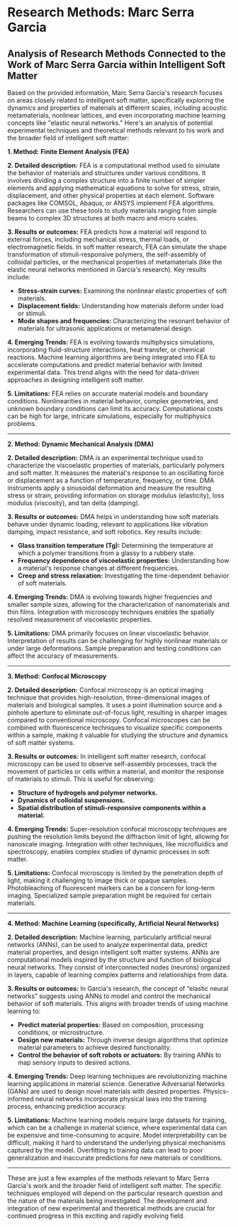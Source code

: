 # Research Methods: Marc Serra Garcia

## Analysis of Research Methods Connected to the Work of Marc Serra Garcia within Intelligent Soft Matter

Based on the provided information, Marc Serra Garcia's research focuses on areas closely related to intelligent soft matter, specifically exploring the dynamics and properties of materials at different scales, including acoustic metamaterials, nonlinear lattices, and even incorporating machine learning concepts like "elastic neural networks." Here's an analysis of potential experimental techniques and theoretical methods relevant to his work and the broader field of intelligent soft matter:

**1. Method:** **Finite Element Analysis (FEA)**

**2. Detailed description:** FEA is a computational method used to simulate the behavior of materials and structures under various conditions. It involves dividing a complex structure into a finite number of simpler elements and applying mathematical equations to solve for stress, strain, displacement, and other physical properties at each element. Software packages like COMSOL, Abaqus, or ANSYS implement FEA algorithms. Researchers can use these tools to study materials ranging from simple beams to complex 3D structures at both macro and micro scales.

**3. Results or outcomes:** FEA predicts how a material will respond to external forces, including mechanical stress, thermal loads, or electromagnetic fields. In soft matter research, FEA can simulate the shape transformation of stimuli-responsive polymers, the self-assembly of colloidal particles, or the mechanical properties of metamaterials (like the elastic neural networks mentioned in Garcia's research). Key results include:

*   **Stress-strain curves:** Examining the nonlinear elastic properties of soft materials.
*   **Displacement fields:** Understanding how materials deform under load or stimuli.
*   **Mode shapes and frequencies:** Characterizing the resonant behavior of materials for ultrasonic applications or metamaterial design.

**4. Emerging Trends:** FEA is evolving towards multiphysics simulations, incorporating fluid-structure interactions, heat transfer, or chemical reactions. Machine learning algorithms are being integrated into FEA to accelerate computations and predict material behavior with limited experimental data. This trend aligns with the need for data-driven approaches in designing intelligent soft matter.

**5. Limitations:** FEA relies on accurate material models and boundary conditions. Nonlinearities in material behavior, complex geometries, and unknown boundary conditions can limit its accuracy. Computational costs can be high for large, intricate simulations, especially for multiphysics problems.

---

**2. Method:** **Dynamic Mechanical Analysis (DMA)**

**2. Detailed description:** DMA is an experimental technique used to characterize the viscoelastic properties of materials, particularly polymers and soft matter. It measures the material's response to an oscillating force or displacement as a function of temperature, frequency, or time. DMA instruments apply a sinusoidal deformation and measure the resulting stress or strain, providing information on storage modulus (elasticity), loss modulus (viscosity), and tan delta (damping).

**3. Results or outcomes:** DMA helps in understanding how soft materials behave under dynamic loading, relevant to applications like vibration damping, impact resistance, and soft robotics. Key results include:

*   **Glass transition temperature (Tg):** Determining the temperature at which a polymer transitions from a glassy to a rubbery state.
*   **Frequency dependence of viscoelastic properties:** Understanding how a material's response changes at different frequencies.
*   **Creep and stress relaxation:** Investigating the time-dependent behavior of soft materials.

**4. Emerging Trends:** DMA is evolving towards higher frequencies and smaller sample sizes, allowing for the characterization of nanomaterials and thin films. Integration with microscopy techniques enables the spatially resolved measurement of viscoelastic properties. 

**5. Limitations:** DMA primarily focuses on linear viscoelastic behavior. Interpretation of results can be challenging for highly nonlinear materials or under large deformations. Sample preparation and testing conditions can affect the accuracy of measurements.

---

**3. Method:** **Confocal Microscopy**

**2. Detailed description:** Confocal microscopy is an optical imaging technique that provides high-resolution, three-dimensional images of materials and biological samples. It uses a point illumination source and a pinhole aperture to eliminate out-of-focus light, resulting in sharper images compared to conventional microscopy. Confocal microscopes can be combined with fluorescence techniques to visualize specific components within a sample, making it valuable for studying the structure and dynamics of soft matter systems.

**3. Results or outcomes:** In intelligent soft matter research, confocal microscopy can be used to observe self-assembly processes, track the movement of particles or cells within a material, and monitor the response of materials to stimuli. This is useful for observing:

*   **Structure of hydrogels and polymer networks.**
*   **Dynamics of colloidal suspensions.**
*   **Spatial distribution of stimuli-responsive components within a material.**

**4. Emerging Trends:** Super-resolution confocal microscopy techniques are pushing the resolution limits beyond the diffraction limit of light, allowing for nanoscale imaging. Integration with other techniques, like microfluidics and spectroscopy, enables complex studies of dynamic processes in soft matter.

**5. Limitations:** Confocal microscopy is limited by the penetration depth of light, making it challenging to image thick or opaque samples. Photobleaching of fluorescent markers can be a concern for long-term imaging. Specialized sample preparation might be required for certain materials.

---

**4. Method:** **Machine Learning (specifically, Artificial Neural Networks)**

**2. Detailed description:** Machine learning, particularly artificial neural networks (ANNs), can be used to analyze experimental data, predict material properties, and design intelligent soft matter systems. ANNs are computational models inspired by the structure and function of biological neural networks. They consist of interconnected nodes (neurons) organized in layers, capable of learning complex patterns and relationships from data.

**3. Results or outcomes:** In Garcia's research, the concept of “elastic neural networks” suggests using ANNs to model and control the mechanical behavior of soft materials. This aligns with broader trends of using machine learning to:

*   **Predict material properties:** Based on composition, processing conditions, or microstructure.
*   **Design new materials:** Through inverse design algorithms that optimize material parameters to achieve desired functionality.
*   **Control the behavior of soft robots or actuators:** By training ANNs to map sensory inputs to desired actions.

**4. Emerging Trends:** Deep learning techniques are revolutionizing machine learning applications in material science.  Generative Adversarial Networks (GANs) are used to design novel materials with desired properties. Physics-informed neural networks incorporate physical laws into the training process, enhancing prediction accuracy.


**5. Limitations:** Machine learning models require large datasets for training, which can be a challenge in material science, where experimental data can be expensive and time-consuming to acquire. Model interpretability can be difficult, making it hard to understand the underlying physical mechanisms captured by the model. Overfitting to training data can lead to poor generalization and inaccurate predictions for new materials or conditions.



---

These are just a few examples of the methods relevant to Marc Serra Garcia's work and the broader field of intelligent soft matter. The specific techniques employed will depend on the particular research question and the nature of the materials being investigated. The development and integration of new experimental and theoretical methods are crucial for continued progress in this exciting and rapidly evolving field. 

